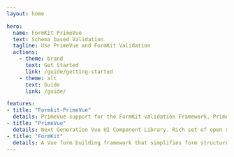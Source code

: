 ```yaml
---
layout: home

hero:
  name: FormKit PrimeVue
  text: Schema based Validation
  tagline: Use PrimeVue and FormKit Validation
  actions:
    - theme: brand
      text: Get Started
      link: /guide/getting-started
    - theme: alt
      text: Guide
      link: /guide/

features:
- title: "Formkit-PrimeVue"
  details: PrimeVue support for the FormKit validation Framework. PrimeVue inputs are prepared for seamless FormKit integration.
- title: "PrimeVue"
  details: Next Generation Vue UI Component Library. Rich set of open source native components for Vue.
- title: "FormKit"
  details: A Vue form building framework that simplifies form structure, generation, validation, theming, submission, error handling, and more.
---
```

